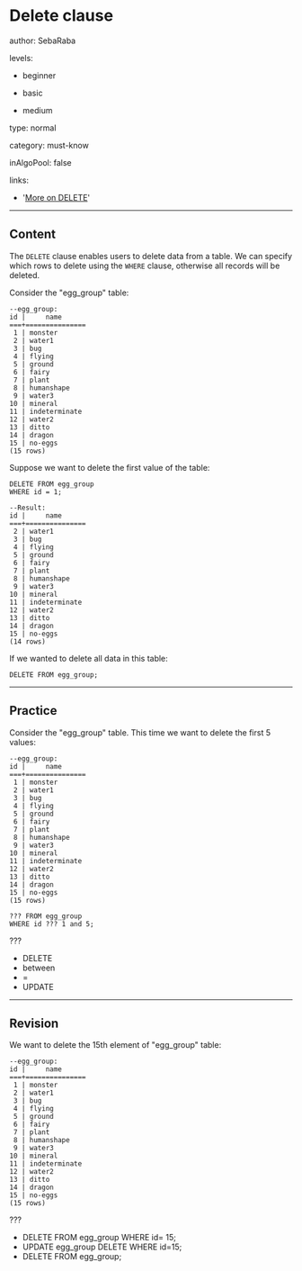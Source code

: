 # Delete clause
author: SebaRaba

levels:

  - beginner

  - basic

  - medium

type: normal

category: must-know

inAlgoPool: false

links:

  - '[More on DELETE](http://www.dofactory.com/sql/delete)'

---
## Content

The `DELETE` clause enables users to delete data from a table. We can specify which rows to delete using the `WHERE` clause, otherwise all records will be deleted.

Consider the "egg_group" table:
```
--egg_group:
id |     name      
===+===============
 1 | monster
 2 | water1
 3 | bug
 4 | flying
 5 | ground
 6 | fairy
 7 | plant
 8 | humanshape
 9 | water3
10 | mineral
11 | indeterminate
12 | water2
13 | ditto
14 | dragon
15 | no-eggs
(15 rows)
```

Suppose we want to delete the first value of the table:
```
DELETE FROM egg_group
WHERE id = 1;

--Result:
id |     name      
===+===============
 2 | water1
 3 | bug
 4 | flying
 5 | ground
 6 | fairy
 7 | plant
 8 | humanshape
 9 | water3
10 | mineral
11 | indeterminate
12 | water2
13 | ditto
14 | dragon
15 | no-eggs
(14 rows)
```

If we wanted to delete all data in this table:
```
DELETE FROM egg_group;
```


---
## Practice

Consider the "egg_group" table. This time we want to delete the first 5 values:
```
--egg_group:
id |     name      
===+===============
 1 | monster
 2 | water1
 3 | bug
 4 | flying
 5 | ground
 6 | fairy
 7 | plant
 8 | humanshape
 9 | water3
10 | mineral
11 | indeterminate
12 | water2
13 | ditto
14 | dragon
15 | no-eggs
(15 rows)

??? FROM egg_group
WHERE id ??? 1 and 5;
```
???

* DELETE
* between
* =
* UPDATE

---
## Revision

We want to delete the 15th element of "egg_group" table:
```
--egg_group:
id |     name      
===+===============
 1 | monster
 2 | water1
 3 | bug
 4 | flying
 5 | ground
 6 | fairy
 7 | plant
 8 | humanshape
 9 | water3
10 | mineral
11 | indeterminate
12 | water2
13 | ditto
14 | dragon
15 | no-eggs
(15 rows)
```
???

* DELETE FROM egg_group WHERE id= 15;
* UPDATE egg_group DELETE WHERE id=15;
* DELETE FROM egg_group;
